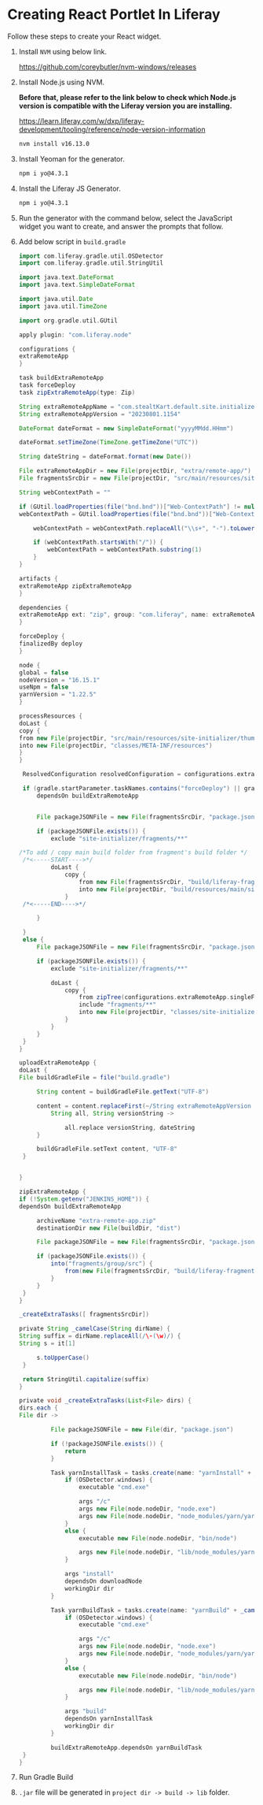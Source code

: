 # Creating React Portlet In Liferay [](id=creating-react-portlet-in-liferay)

Follow these steps to create your React widget.

1. Install `NVM` using below link.

   https://github.com/coreybutler/nvm-windows/releases

2. Install Node.js using NVM.
   
   **Before that, please refer to the link below to check which Node.js version is compatible with the Liferay version you are installing.**

   https://learn.liferay.com/w/dxp/liferay-development/tooling/reference/node-version-information
   
   ```bash
   nvm install v16.13.0

3. Install Yeoman for the generator.

   ```bash
   npm i yo@4.3.1

4. Install the Liferay JS Generator.
   
   ```bash
   npm i yo@4.3.1

5. Run the generator with the command below, select the JavaScript widget you want to create, and answer the prompts that follow.

   

   

7. Add below script in `build.gradle`

   ```groovy
   import com.liferay.gradle.util.OSDetector
   import com.liferay.gradle.util.StringUtil
   
   import java.text.DateFormat
   import java.text.SimpleDateFormat
   
   import java.util.Date
   import java.util.TimeZone
   
   import org.gradle.util.GUtil
   
   apply plugin: "com.liferay.node"
   
   configurations {
   extraRemoteApp
   }
   
   task buildExtraRemoteApp
   task forceDeploy
   task zipExtraRemoteApp(type: Zip)
   
   String extraRemoteAppName = "com.stealtKart.default.site.initializer.Classic.extra.remote.app"
   String extraRemoteAppVersion = "20230801.1154"
   
   DateFormat dateFormat = new SimpleDateFormat("yyyyMMdd.HHmm")
   
   dateFormat.setTimeZone(TimeZone.getTimeZone("UTC"))
   
   String dateString = dateFormat.format(new Date())
   
   File extraRemoteAppDir = new File(projectDir, "extra/remote-app/")
   File fragmentsSrcDir = new File(projectDir, "src/main/resources/site-initializer/fragments/group")
   
   String webContextPath = ""

   if (GUtil.loadProperties(file("bnd.bnd"))["Web-ContextPath"] != null) {
   webContextPath = GUtil.loadProperties(file("bnd.bnd"))["Web-ContextPath"]
   
       webContextPath = webContextPath.replaceAll("\\s+", "-").toLowerCase()
   
       if (webContextPath.startsWith("/")) {
           webContextPath = webContextPath.substring(1)
       }
   }
   
   artifacts {
   extraRemoteApp zipExtraRemoteApp
   }
   
   dependencies {
   extraRemoteApp ext: "zip", group: "com.liferay", name: extraRemoteAppName, version: extraRemoteAppVersion
   }
   
   forceDeploy {
   finalizedBy deploy
   }
   
   node {
   global = false
   nodeVersion = "16.15.1"
   useNpm = false
   yarnVersion = "1.22.5"
   }
   
   processResources {
   doLast {
   copy {
   from new File(projectDir, "src/main/resources/site-initializer/thumbnail.png")
   into new File(projectDir, "classes/META-INF/resources")
   }
   }

    ResolvedConfiguration resolvedConfiguration = configurations.extraRemoteApp.getResolvedConfiguration()

    if (gradle.startParameter.taskNames.contains("forceDeploy") || gradle.startParameter.taskNames.contains("uploadExtraRemoteApp") || resolvedConfiguration.hasError()) {
        dependsOn buildExtraRemoteApp


        File packageJSONFile = new File(fragmentsSrcDir, "package.json")

        if (packageJSONFile.exists()) {
            exclude "site-initializer/fragments/**"
   
   /*To add / copy main build folder from fragment's build folder */
    /*<-----START---->*/
            doLast {
                copy {
                    from new File(fragmentsSrcDir, "build/liferay-fragments/src")
                    into new File(projectDir, "build/resources/main/site-initializer/fragments/group")
                }
    /*<-----END---->*/
   
        }
   
    }
    else {
        File packageJSONFile = new File(fragmentsSrcDir, "package.json")

        if (packageJSONFile.exists()) {
            exclude "site-initializer/fragments/**"

            doLast {
                copy {
                    from zipTree(configurations.extraRemoteApp.singleFile)
                    include "fragments/**"
                    into new File(projectDir, "classes/site-initializer")
                }
            }
        }
    }
   }

   uploadExtraRemoteApp {
   doLast {
   File buildGradleFile = file("build.gradle")

        String content = buildGradleFile.getText("UTF-8")

        content = content.replaceFirst(~/String extraRemoteAppVersion = "(\w+\.\w+)"/) {
            String all, String versionString ->

                all.replace versionString, dateString
        }

        buildGradleFile.setText content, "UTF-8"
    }


   }

   zipExtraRemoteApp {
   if (!System.getenv("JENKINS_HOME")) {
   dependsOn buildExtraRemoteApp

        archiveName "extra-remote-app.zip"
        destinationDir new File(buildDir, "dist")

        File packageJSONFile = new File(fragmentsSrcDir, "package.json")

        if (packageJSONFile.exists()) {
            into("fragments/group/src") {
                from(new File(fragmentsSrcDir, "build/liferay-fragments/src"))
            }
        }
    }
   }

   _createExtraTasks([ fragmentsSrcDir])
   
   private String _camelCase(String dirName) {
   String suffix = dirName.replaceAll(/\-(\w)/) {
   String s = it[1]

        s.toUpperCase()
    }

    return StringUtil.capitalize(suffix)
   }

   private void _createExtraTasks(List<File> dirs) {
   dirs.each {
   File dir ->

            File packageJSONFile = new File(dir, "package.json")

            if (!packageJSONFile.exists()) {
                return
            }

            Task yarnInstallTask = tasks.create(name: "yarnInstall" + _camelCase(dir.name), type: Exec) {
                if (OSDetector.windows) {
                    executable "cmd.exe"

                    args "/c"
                    args new File(node.nodeDir, "node.exe")
                    args new File(node.nodeDir, "node_modules/yarn/yarn-" + node.yarnVersion + ".js")
                }
                else {
                    executable new File(node.nodeDir, "bin/node")

                    args new File(node.nodeDir, "lib/node_modules/yarn/yarn-" + node.yarnVersion + ".js")
                }

                args "install"
                dependsOn downloadNode
                workingDir dir
            }

            Task yarnBuildTask = tasks.create(name: "yarnBuild" + _camelCase(dir.name), type: Exec) {
                if (OSDetector.windows) {
                    executable "cmd.exe"

                    args "/c"
                    args new File(node.nodeDir, "node.exe")
                    args new File(node.nodeDir, "node_modules/yarn/yarn-" + node.yarnVersion + ".js")
                }
                else {
                    executable new File(node.nodeDir, "bin/node")

                    args new File(node.nodeDir, "lib/node_modules/yarn/yarn-" + node.yarnVersion + ".js")
                }

                args "build"
                dependsOn yarnInstallTask
                workingDir dir
            }

            buildExtraRemoteApp.dependsOn yarnBuildTask
    }
   }
   ```

8. Run Gradle Build
9. `.jar` file will be generated in `project dir -> build -> lib` folder.
